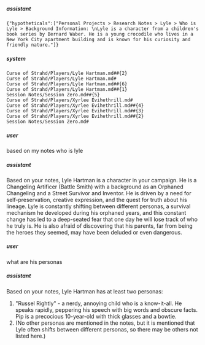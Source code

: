 ##### assistant
```lookup
{"hypotheticals":["Personal Projects > Research Notes > Lyle > Who is Lyle > Background Information: \nLyle is a character from a children's book series by Bernard Waber. He is a young crocodile who lives in a New York City apartment building and is known for his curiosity and friendly nature."]}
```

##### system
```sc-context
Curse of Strahd/Players/Lyle Hartman.md##{2}
Curse of Strahd/Players/Lyle Hartman.md#
Curse of Strahd/Players/Lyle Hartman.md##{6}
Curse of Strahd/Players/Lyle Hartman.md##{1}
Session Notes/Session Zero.md##{5}
Curse of Strahd/Players/Xyrlee Evihethrill.md#
Curse of Strahd/Players/Xyrlee Evihethrill.md##{4}
Curse of Strahd/Players/Xyrlee Evihethrill.md##{3}
Curse of Strahd/Players/Xyrlee Evihethrill.md##{2}
Session Notes/Session Zero.md#
```

##### user
based on my notes who is lyle

##### assistant
Based on your notes, Lyle Hartman is a character in your campaign. He is a Changeling Artificer (Battle Smith) with a background as an Orphaned Changeling and a Street Survivor and Inventor. He is driven by a need for self-preservation, creative expression, and the quest for truth about his lineage. Lyle is constantly shifting between different personas, a survival mechanism he developed during his orphaned years, and this constant change has led to a deep-seated fear that one day he will lose track of who he truly is. He is also afraid of discovering that his parents, far from being the heroes they seemed, may have been deluded or even dangerous.

##### user
what are his personas

##### assistant
Based on your notes, Lyle Hartman has at least two personas:

1. "Russel Rightly" - a nerdy, annoying child who is a know-it-all. He speaks rapidly, peppering his speech with big words and obscure facts. Pip is a precocious 10-year-old with thick glasses and a bowtie.
2. (No other personas are mentioned in the notes, but it is mentioned that Lyle often shifts between different personas, so there may be others not listed here.)
